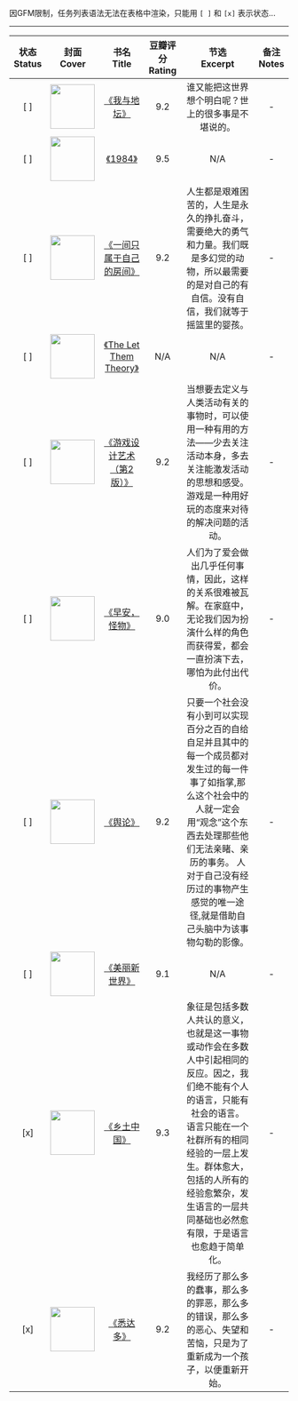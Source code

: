 因GFM限制，任务列表语法无法在表格中渲染，只能用 `[ ]` 和 `[x]` 表示状态...

---

| 状态<br>Status | 封面<br/>Cover | 书名<br/>Title | 豆瓣评分<br/>Rating | 节选<br/>Excerpt | 备注<br/>Notes |
|:--------------:|:--------------:|:---------------:|:-------------------:|:----------------:|:---------------:|
| [ ] | <img src="https://img1.doubanio.com/view/subject/l/public/s6313029.jpg" width="80"/> | [《我与地坛》](https://book.douban.com/subject/6079389/) | 9.2 | 谁又能把这世界想个明白呢？世上的很多事是不堪说的。 | - |
| [ ] | <img src="https://img2.doubanio.com/view/subject/l/public/s3864641.jpg" width="80"/> | [《1984》](https://book.douban.com/subject/3815131/) | 9.5 | N/A | - |
| [ ] | <img src="https://img1.doubanio.com/view/subject/l/public/s34848979.jpg" width="80"/> | [《一间只属于自己的房间》](https://book.douban.com/subject/34835082/) | 9.2 | 人生都是艰难困苦的，人生是永久的挣扎奋斗，需要绝大的勇气和力量。我们既是多幻觉的动物，所以最需要的是对自己的有自信。没有自信，我们就等于摇篮里的婴孩。 | - |
| [ ] | <img src="https://img1.doubanio.com/view/subject/l/public/s35021478.jpg" width="80"/> | [《The Let Them Theory》](https://book.douban.com/subject/37138382/) | N/A | N/A | - |
| [ ] | <img src="https://img1.doubanio.com/view/subject/l/public/s28710350.jpg" width="80"/> | [《游戏设计艺术（第2版）》](https://book.douban.com/subject/26791007/) | 9.2 | 当想要去定义与人类活动有关的事物时，可以使用一种有用的方法——少去关注活动本身，多去关注能激发活动的思想和感受。 游戏是一种用好玩的态度来对待的解决问题的活动。 | - |
| [ ] | <img src="https://img3.doubanio.com/view/subject/l/public/s34798823.jpg" width="80"/> | [《早安，怪物》](https://book.douban.com/subject/36700758/) | 9.0 | 人们为了爱会做出几乎任何事情，因此，这样的关系很难被瓦解。在家庭中，无论我们因为扮演什么样的角色而获得爱，都会一直扮演下去，哪怕为此付出代价。 | - |
| [ ] | <img src="https://img1.doubanio.com/view/subject/l/public/s35120220.jpg" width="80"/> | [《舆论》](https://book.douban.com/subject/37155231/) | 9.2 | 只要一个社会没有小到可以实现百分之百的自给自足并且其中的每一个成员都对发生过的每一件事了如指掌,那么这个社会中的人就一定会用“观念”这个东西去处理那些他们无法亲睹、亲历的事务。 人对于自己没有经历过的事物产生感觉的唯一途径,就是借助自己头脑中为该事物勾勒的影像。 | - |
| [ ] | <img src="https://img9.doubanio.com/view/subject/l/public/s29477615.jpg" width="80"/> | [《美丽新世界》](https://book.douban.com/subject/27002046/) | 9.1 | N/A | - |
| [x] | <img src="https://img9.doubanio.com/view/subject/l/public/s4085836.jpg" width="80"/> | [《乡土中国》](https://book.douban.com/subject/3283983/) | 9.3 | 象征是包括多数人共认的意义，也就是这一事物或动作会在多数人中引起相同的反应。因之，我们绝不能有个人的语言，只能有社会的语言。 语言只能在一个社群所有的相同经验的一层上发生。群体愈大，包括的人所有的经验愈繁杂，发生语言的一层共同基础也必然愈有限，于是语言也愈趋于简单化。 | - |
| [x] | <img src="https://img1.doubanio.com/view/subject/l/public/s29396368.jpg" width="80"/> | [《悉达多》](https://book.douban.com/subject/26980487/) | 9.2 | 我经历了那么多的蠢事，那么多的罪恶，那么多的错误，那么多的恶心、失望和苦恼，只是为了重新成为一个孩子，以便重新开始。 | - |

